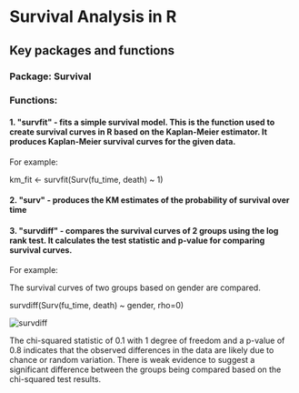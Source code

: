 # Survival Analysis in R
## Key packages and functions
### Package: Survival
### Functions:

#### 1. "survfit" - fits a simple survival model. This is the function used to create survival curves in R based on the Kaplan-Meier estimator. It produces Kaplan-Meier survival curves for the given data.

For example:

km_fit <- survfit(Surv(fu_time, death) ~ 1)



#### 2. "surv" - produces the KM estimates of the probability of survival over time

#### 3. "survdiff" - compares the survival curves of 2 groups using the log rank test. It calculates the test statistic and p-value for comparing survival curves.

For example:

The survival curves of two groups based on gender are compared. 

survdiff(Surv(fu_time, death) ~ gender, rho=0)



![survdiff](https://github.com/1Genevieve/Survival_Analysis/blob/master/survdiff1.JPG)

The chi-squared statistic of 0.1 with 1 degree of freedom and a p-value of 0.8 indicates that the observed differences in the data are likely due to chance or random variation. There is weak evidence to suggest a significant difference between the groups being compared based on the chi-squared test results.
